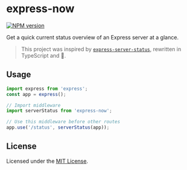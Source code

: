 # express-now
[![NPM version](https://img.shields.io/npm/v/express-now.svg)](https://www.npmjs.com/package/express-now)

Get a quick current status overview of an Express server at a glance. 

> This project was inspired by [`express-server-status`](https://github.com/OpenCollective/express-server-status), rewritten in TypeScript and 💙.

## Usage

```js
import express from 'express';
const app = express();

// Import middleware
import serverStatus from 'express-now';

// Use this middleware before other routes
app.use('/status', serverStatus(app));
```

## License

Licensed under the [MIT License](LICENSE).
